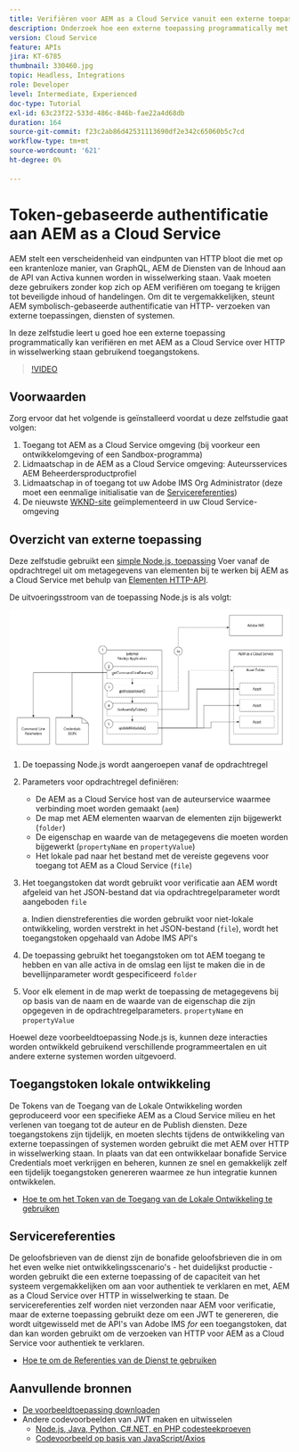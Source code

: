 ```yaml
---
title: Verifiëren voor AEM as a Cloud Service vanuit een externe toepassing
description: Onderzoek hoe een externe toepassing programmatically met AEM as a Cloud Service over HTTP kan voor authentiek verklaren en in wisselwerking staan gebruikend de Tokens van de Toegang van de Lokale Ontwikkeling en de Referenties van de Dienst.
version: Cloud Service
feature: APIs
jira: KT-6785
thumbnail: 330460.jpg
topic: Headless, Integrations
role: Developer
level: Intermediate, Experienced
doc-type: Tutorial
exl-id: 63c23f22-533d-486c-846b-fae22a4d68db
duration: 164
source-git-commit: f23c2ab86d42531113690df2e342c65060b5c7cd
workflow-type: tm+mt
source-wordcount: '621'
ht-degree: 0%

---
```


# Token-gebaseerde authentificatie aan AEM as a Cloud Service

AEM stelt een verscheidenheid van eindpunten van HTTP bloot die met op een krantenloze manier, van GraphQL, AEM de Diensten van de Inhoud aan de API van Activa kunnen worden in wisselwerking staan. Vaak moeten deze gebruikers zonder kop zich op AEM verifiëren om toegang te krijgen tot beveiligde inhoud of handelingen. Om dit te vergemakkelijken, steunt AEM symbolisch-gebaseerde authentificatie van HTTP- verzoeken van externe toepassingen, diensten of systemen.

In deze zelfstudie leert u goed hoe een externe toepassing programmatically kan verifiëren en met AEM as a Cloud Service over HTTP in wisselwerking staan gebruikend toegangstokens.

>[!VIDEO](https://video.tv.adobe.com/v/330460?quality=12&learn=on)

## Voorwaarden

Zorg ervoor dat het volgende is geïnstalleerd voordat u deze zelfstudie gaat volgen:

1. Toegang tot AEM as a Cloud Service omgeving (bij voorkeur een ontwikkelomgeving of een Sandbox-programma)
1. Lidmaatschap in de AEM as a Cloud Service omgeving: Auteursservices AEM Beheerdersproductprofiel
1. Lidmaatschap in of toegang tot uw Adobe IMS Org Administrator (deze moet een eenmalige initialisatie van de [Servicereferenties](./service-credentials.md))
1. De nieuwste [WKND-site](https://github.com/adobe/aem-guides-wknd) geïmplementeerd in uw Cloud Service-omgeving

## Overzicht van externe toepassing

Deze zelfstudie gebruikt een [simple Node.js, toepassing](./assets/aem-guides_token-authentication-external-application.zip) Voer vanaf de opdrachtregel uit om metagegevens van elementen bij te werken bij AEM as a Cloud Service met behulp van [Elementen HTTP-API](https://experienceleague.adobe.com/docs/experience-manager-cloud-service/assets/admin/mac-api-assets.html).

De uitvoeringsstroom van de toepassing Node.js is als volgt:

![Externe toepassing](./assets/overview/external-application.png)

1. De toepassing Node.js wordt aangeroepen vanaf de opdrachtregel
1. Parameters voor opdrachtregel definiëren:
   + De AEM as a Cloud Service host van de auteurservice waarmee verbinding moet worden gemaakt (`aem`)
   + De map met AEM elementen waarvan de elementen zijn bijgewerkt (`folder`)
   + De eigenschap en waarde van de metagegevens die moeten worden bijgewerkt (`propertyName` en `propertyValue`)
   + Het lokale pad naar het bestand met de vereiste gegevens voor toegang tot AEM as a Cloud Service (`file`)
1. Het toegangstoken dat wordt gebruikt voor verificatie aan AEM wordt afgeleid van het JSON-bestand dat via opdrachtregelparameter wordt aangeboden `file`

   a. Indien dienstreferenties die worden gebruikt voor niet-lokale ontwikkeling, worden verstrekt in het JSON-bestand (`file`), wordt het toegangstoken opgehaald van Adobe IMS API&#39;s
1. De toepassing gebruikt het toegangstoken om tot AEM toegang te hebben en van alle activa in de omslag een lijst te maken die in de bevellijnparameter wordt gespecificeerd `folder`
1. Voor elk element in de map werkt de toepassing de metagegevens bij op basis van de naam en de waarde van de eigenschap die zijn opgegeven in de opdrachtregelparameters. `propertyName` en `propertyValue`

Hoewel deze voorbeeldtoepassing Node.js is, kunnen deze interacties worden ontwikkeld gebruikend verschillende programmeertalen en uit andere externe systemen worden uitgevoerd.

## Toegangstoken lokale ontwikkeling

De Tokens van de Toegang van de Lokale Ontwikkeling worden geproduceerd voor een specifieke AEM as a Cloud Service milieu en het verlenen van toegang tot de auteur en de Publish diensten.  Deze toegangstokens zijn tijdelijk, en moeten slechts tijdens de ontwikkeling van externe toepassingen of systemen worden gebruikt die met AEM over HTTP in wisselwerking staan. In plaats van dat een ontwikkelaar bonafide Service Credentials moet verkrijgen en beheren, kunnen ze snel en gemakkelijk zelf een tijdelijk toegangstoken genereren waarmee ze hun integratie kunnen ontwikkelen.

+ [Hoe te om het Token van de Toegang van de Lokale Ontwikkeling te gebruiken](./local-development-access-token.md)

## Servicereferenties

De geloofsbrieven van de dienst zijn de bonafide geloofsbrieven die in om het even welke niet ontwikkelingsscenario&#39;s - het duidelijkst productie - worden gebruikt die een externe toepassing of de capaciteit van het systeem vergemakkelijken om aan voor authentiek te verklaren en met, AEM as a Cloud Service over HTTP in wisselwerking te staan. De servicereferenties zelf worden niet verzonden naar AEM voor verificatie, maar de externe toepassing gebruikt deze om een JWT te genereren, die wordt uitgewisseld met de API&#39;s van Adobe IMS _for_ een toegangstoken, dat dan kan worden gebruikt om de verzoeken van HTTP voor AEM as a Cloud Service voor authentiek te verklaren.

+ [Hoe te om de Referenties van de Dienst te gebruiken](./service-credentials.md)

## Aanvullende bronnen

+ [De voorbeeldtoepassing downloaden](./assets/aem-guides_token-authentication-external-application.zip)
+ Andere codevoorbeelden van JWT maken en uitwisselen
   + [Node.js, Java, Python, C#.NET, en PHP codesteekproeven](https://developer.adobe.com/developer-console/docs/guides/authentication/JWT/samples/)
   + [Codevoorbeeld op basis van JavaScript/Axios](https://github.com/adobe/aemcs-api-client-lib)
